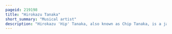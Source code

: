 ```yaml
---
pageid: 219198
title: "Hirokazu Tanaka"
short_summary: "Musical artist"
description: "Hirokazu 'Hip' Tanaka, also known as Chip Tanaka, is a japanese Musician, Composer, Sound Designer, and Executive who pioneered chiptune Music. He is best known as one of Nintendo's in-house Composers during the 8- and 16-bit Era of video Games. Tanaka also had a Role in designing and programming the audio Hardware of Famicom and Game Boy together with the Nes Zapper Game Boy Camera and the Game Boy Printer."
---
```


